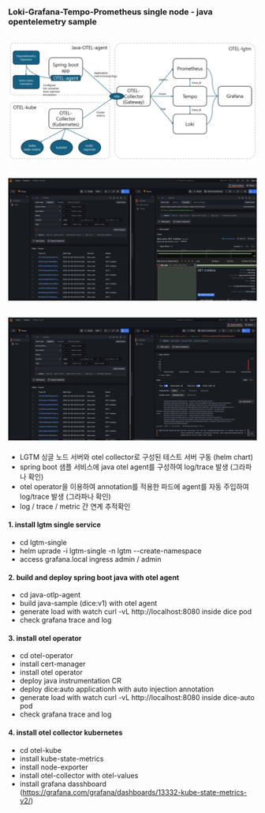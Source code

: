### Loki-Grafana-Tempo-Prometheus single node - java opentelemetry sample

![１](./images/otel-lgtm-overview-v1.png)
---
![１](./images/tempo-span-link.png)
---
![２](./images/tempo-loki-trace.png)
---

- LGTM 싱글 노드 서버와 otel collector로 구성된 테스트 서버 구동 (helm chart)
- spring boot 샘플 서비스에 java otel agent를 구성하여 log/trace 발생 (그라파나 확인)
- otel operator을 이용하여 annotation를 적용한 파드에 agent를 자동 주입하여 log/trace 발생 (그라파나 확인)
- log / trace / metric 간 연계 추적확인

#### 1. install lgtm single service
- cd lgtm-single
- helm uprade -i lgtm-single -n lgtm --create-namespace
- access grafana.local ingress admin / admin

#### 2. build and deploy spring boot java with otel agent
- cd java-otlp-agent
- build java-sample (dice:v1) with otel agent
- generate load with watch curl -vL http://localhost:8080 inside dice pod
- check grafana trace and log

#### 3. install otel operator 
- cd otel-operator
- install cert-manager
- install otel operator
- deploy java instrumentation CR
- deploy dice:auto applicationh with auto injection annotation
- generate load with watch curl -vL http://localhost:8080 inside dice-auto pod
- check grafana trace and log

#### 4. install otel collector kubernetes
- cd otel-kube
- install kube-state-metrics
- install node-exporter
- install otel-collector with otel-values
- install grafana dasshboard (https://grafana.com/grafana/dashboards/13332-kube-state-metrics-v2/)
